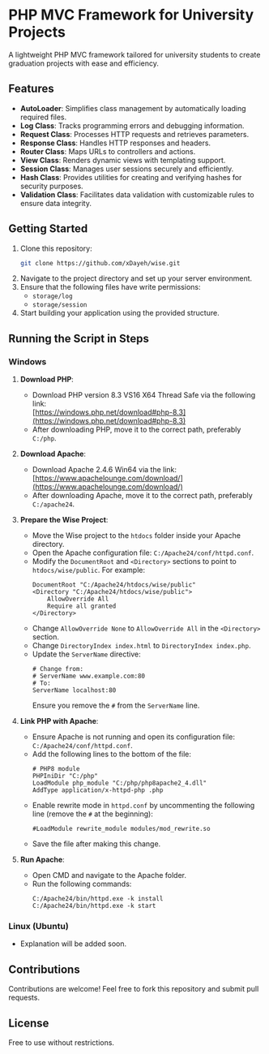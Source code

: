# PHP MVC Framework for University Projects

A lightweight PHP MVC framework tailored for university students to create graduation projects with ease and efficiency.

## Features
- **AutoLoader**: Simplifies class management by automatically loading required files.
- **Log Class**: Tracks programming errors and debugging information.
- **Request Class**: Processes HTTP requests and retrieves parameters.
- **Response Class**: Handles HTTP responses and headers.
- **Router Class**: Maps URLs to controllers and actions.
- **View Class**: Renders dynamic views with templating support.
- **Session Class**: Manages user sessions securely and efficiently.
- **Hash Class**: Provides utilities for creating and verifying hashes for security purposes.
- **Validation Class**: Facilitates data validation with customizable rules to ensure data integrity.

## Getting Started
1. Clone this repository:
   ```bash
   git clone https://github.com/xDayeh/wise.git
   ```
2. Navigate to the project directory and set up your server environment.
3. Ensure that the following files have write permissions:
   - `storage/log`
   - `storage/session`
4. Start building your application using the provided structure.

## Running the Script in Steps

### Windows
1. **Download PHP**:
   - Download PHP version 8.3 VS16 X64 Thread Safe via the following link:  
     [https://windows.php.net/download#php-8.3](https://windows.php.net/download#php-8.3)
   - After downloading PHP, move it to the correct path, preferably `C:/php`.

2. **Download Apache**:
   - Download Apache 2.4.6 Win64 via the link:  
     [https://www.apachelounge.com/download/](https://www.apachelounge.com/download/)
   - After downloading Apache, move it to the correct path, preferably `C:/apache24`.

3. **Prepare the Wise Project**:
   - Move the Wise project to the `htdocs` folder inside your Apache directory.
   - Open the Apache configuration file: `C:/Apache24/conf/httpd.conf`.
   - Modify the `DocumentRoot` and `<Directory>` sections to point to `htdocs/wise/public`. For example:
     ```
     DocumentRoot "C:/Apache24/htdocs/wise/public"
     <Directory "C:/Apache24/htdocs/wise/public">
         AllowOverride All
         Require all granted
     </Directory>
     ```
   - Change `AllowOverride None` to `AllowOverride All` in the `<Directory>` section.
   - Change `DirectoryIndex index.html` to `DirectoryIndex index.php`.
   - Update the `ServerName` directive:
     ```
     # Change from:
     # ServerName www.example.com:80
     # To:
     ServerName localhost:80
     ```
     Ensure you remove the `#` from the `ServerName` line.

4. **Link PHP with Apache**:
   - Ensure Apache is not running and open its configuration file: `C:/Apache24/conf/httpd.conf`.
   - Add the following lines to the bottom of the file:
     ```
     # PHP8 module
     PHPIniDir "C:/php"
     LoadModule php_module "C:/php/php8apache2_4.dll"
     AddType application/x-httpd-php .php
     ```
   - Enable rewrite mode in `httpd.conf` by uncommenting the following line (remove the `#` at the beginning):
     ```
     #LoadModule rewrite_module modules/mod_rewrite.so
     ```
   - Save the file after making this change.

5. **Run Apache**:
   - Open CMD and navigate to the Apache folder.
   - Run the following commands:
     ```
     C:/Apache24/bin/httpd.exe -k install
     C:/Apache24/bin/httpd.exe -k start
     ```

### Linux (Ubuntu)
- Explanation will be added soon.

## Contributions
Contributions are welcome! Feel free to fork this repository and submit pull requests.

## License
Free to use without restrictions.
